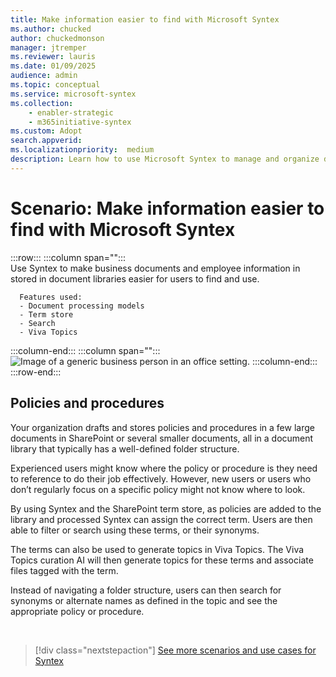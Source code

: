 ```yaml
---
title: Make information easier to find with Microsoft Syntex
ms.author: chucked
author: chuckedmonson
manager: jtremper
ms.reviewer: lauris
ms.date: 01/09/2025
audience: admin
ms.topic: conceptual
ms.service: microsoft-syntex
ms.collection: 
    - enabler-strategic
    - m365initiative-syntex
ms.custom: Adopt
search.appverid: 
ms.localizationpriority:  medium
description: Learn how to use Microsoft Syntex to manage and organize document libraries.
---
```


# Scenario: Make information easier to find with Microsoft Syntex

:::row:::
   :::column span="":::      
      Use Syntex to make business documents and employee information in stored in document libraries easier for users to find and use.

      Features used:
      - Document processing models 
      - Term store
      - Search
      - Viva Topics
   :::column-end:::
   :::column span="":::
      ![Image of a generic business person in an office setting.](../media/content-understanding/uc-unstructured-repos.png)
   :::column-end:::
:::row-end:::

## Policies and procedures

Your organization drafts and stores policies and procedures in a few large documents in SharePoint or several smaller documents, all in a document library that typically has a well-defined folder structure.

Experienced users might know where the policy or procedure is they need to reference to do their job effectively. However, new users or users who don’t regularly focus on a specific policy might not know where to look.

By using Syntex and the SharePoint term store, as policies are added to the library and processed Syntex can assign the correct term. Users are then able to filter or search using these terms, or their synonyms.

The terms can also be used to generate topics in Viva Topics. The Viva Topics curation AI will then generate topics for these terms and associate files tagged with the term.

Instead of navigating a folder structure, users can then search for synonyms or alternate names as defined in the topic and see the appropriate policy or procedure.

<br>

> [!div class="nextstepaction"]
> [See more scenarios and use cases for Syntex](adoption-scenarios.md)
